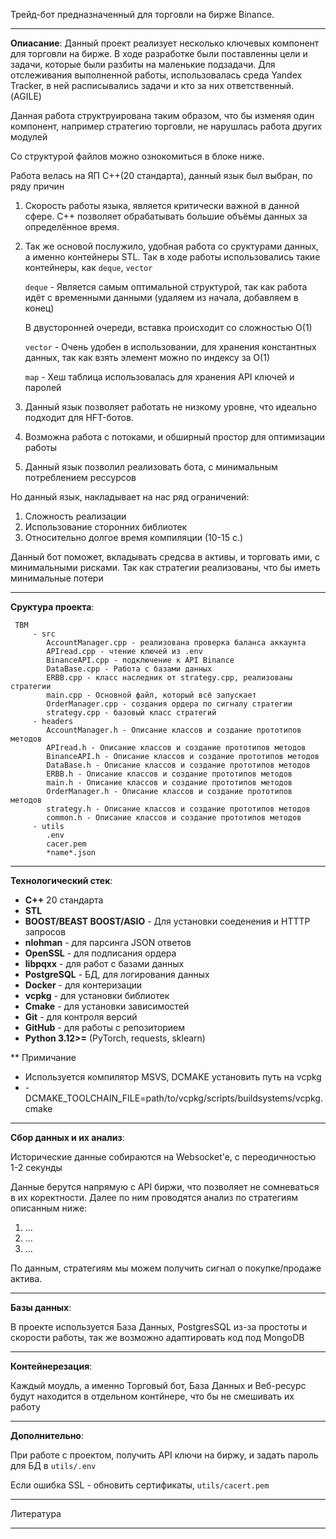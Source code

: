 Трейд-бот предназначенный для торговли на бирже Binance.
___
**Опиасание**:
Данный проект реализует несколько ключевых компонент для торговли на бирже.
В ходе разработке были поставленны цели и задачи, которые были разбиты на маленькие подзадачи.
Для отслеживания выполненной работы, использовалась среда Yandex Tracker, в ней расписывались задачи и кто за них ответственный.
(AGILE)

Данная работа структруирована таким образом, что бы изменяя один компонент, например стратегию торговли, 
не нарушлась работа других модулей

Со структурой файлов можно ознокомиться в блоке ниже. 

Работа велась на ЯП С++(20 стандарта), данный язык был выбран, по ряду причин

1) Скорость работы языка, является критически важной в данной сфере. С++ позволяет обрабатывать большие объёмы данных
за определённое время. 
2) Так же основой послужило, удобная работа со сруктурами данных, а именно контейнеры STL. Так в ходе работы
использовались такие контейнеры, как `deque`, `vector`

   
      `deque` - Является самым оптимальной структурой, так как работа идёт с временными данными (удаляем из начала, добавляем в конец)
      
      В двусторонней очереди, вставка происходит со сложностью O(1)
      
      `vector` - Очень удобен в использовании, для хранения константных данных, так как взять элемент можно по индексу за O(1)
      
      `map` - Хеш таблица использовалась для хранения API ключей и паролей

3) Данный язык позволяет работать не низкому уровне, что идеально подходит для HFT-ботов.
4) Возможна работа с потоками, и обширный простор для оптимизации работы
5) Данный язык позволил реализовать бота, с минимальным потреблением рессурсов

Но данный язык, накладывает на нас ряд ограничений:

1) Сложность реализации
2) Использование сторонних библиотек
3) Относительно долгое время компиляции (10-15 с.)


Данный бот поможет, вкладывать средсва в активы, и торговать ими, с минимальными рисками. Так как стратегии реализованы, 
что бы иметь минимальные потери

___
**Сруктура проекта**:
   

     TBM
         - src 
            AccountManager.cpp - реализована проверка баланса аккаунта
            APIread.cpp - чтение ключей из .env
            BinanceAPI.cpp - подключение к API Binance 
            DataBase.cpp - Работа с базами данных
            ERBB.cpp - класс наследник от strategy.cpp, реализованы стратегии
            main.cpp - Основной файл, который всё запускает
            OrderManager.cpp - создания ордера по сигналу стратегии
            strategy.cpp - базовый класс стратегий
         - headers
            AccountManager.h - Описание классов и создание прототипов методов
            APIread.h - Описание классов и создание прототипов методов
            BinanceAPI.h - Описание классов и создание прототипов методов
            DataBase.h - Описание классов и создание прототипов методов
            ERBB.h - Описание классов и создание прототипов методов
            main.h - Описание классов и создание прототипов методов
            OrderManager.h - Описание классов и создание прототипов методов
            strategy.h - Описание классов и создание прототипов методов
            common.h - Описание классов и создание прототипов методов
         - utils
            .env
            cacer.pem
            *name*.json
___

**Технологический стек**:
- **С++** 20 стандарта
- **STL**
- **BOOST/BEAST BOOST/ASIO** - Для установки соеденения и HTTTP запросов
- **nlohman** - для парсинга JSON ответов
- **OpenSSL** - для подписания ордера
- **libpqxx** - для работ с базами данных
- **PostgreSQL** - БД, для логирования данных
- **Docker** - для контеризации
- **vcpkg** - для установки библиотек
- **Сmake** - для установки зависимостей
- **Git** - для контроля версий
- **GitHub** - для работы с репозиторием
- **Python 3.12>=** (PyTorch, requests, sklearn)

** Примичание

- Используется компилятор MSVS, DCMAKE установить путь на vcpkg
- -DCMAKE_TOOLCHAIN_FILE=path/to/vcpkg/scripts/buildsystems/vcpkg.cmake

___

**Сбор данных и их анализ**:

Исторические данные собираются на Websocket'e, с переодичностью 1-2 секунды

Данные берутся напрямую с API биржи, что позволяет не сомневаться в их коректности. Далее по ним проводятся
анализ по стратегиям описанным ниже:
1) ...
2) ...
3) ...

По данным, стратегиям мы можем получить сигнал о покупке/продаже актива. 



____
**Базы данных**:

В проекте используется База Данных, PostgresSQL из-за простоты и скорости работы,
так же возможно адаптировать код под MongoDB

___
**Контейнерезация**:

Каждый моудль, а именно Торговый бот, База Данных и Веб-ресурс будут находится в отдельном контйнере, что бы не смешивать их работу
____
**Дополнительно**:

При работе с проектом, получить API ключи на биржу, и задать пароль для БД в `utils/.env`

Если ошибка SSL -  обновить сертификаты, `utils/cacert.pem`


____
Литература
___